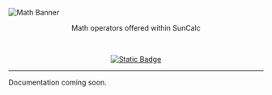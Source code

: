 <!-- Banner -->
![Math Banner](https://github.com/user-attachments/assets/6c01c1a9-31ee-427b-9f27-cc9afbb9292c)
<div align="center">Math operators offered within SunCalc</div>

<!-- Documentation -->
&nbsp;<div align="center">
  <a href="SunList.md" target="_blank"><img alt="Static Badge" src="https://img.shields.io/badge/SunList-SunCalc?style=for-the-badge&logo=github&logoColor=%23ffffff&color=%23fa6900"></a>
</div>

---

Documentation coming soon.
